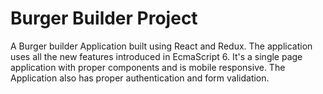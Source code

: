 # Burger Builder Project
A Burger builder Application built using React and Redux. The application uses all the new features introduced in EcmaScript 6. It's a single page application with proper components and is mobile responsive. The Application also has proper authentication and form validation.
